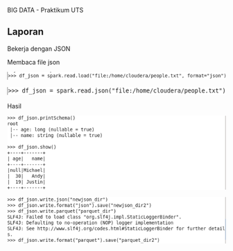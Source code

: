 BIG DATA - Praktikum UTS

## Laporan

Bekerja dengan JSON

Membaca file json

![Screenshot](https://github.com/pranatad/spark-sql-big-data/blob/0d6e47692323aaca72d222641484a75b7388f6b1/00_images/08_impor_json1.png)

![Screenshot](https://github.com/pranatad/spark-sql-big-data/blob/0d6e47692323aaca72d222641484a75b7388f6b1/00_images/08_impor_json2.png)

Hasil

![Screenshot](https://github.com/pranatad/spark-sql-big-data/blob/0d6e47692323aaca72d222641484a75b7388f6b1/00_images/08_impor_json3.png)

![Screenshot](https://github.com/pranatad/spark-sql-big-data/blob/0d6e47692323aaca72d222641484a75b7388f6b1/00_images/08_impor_json4.png)

